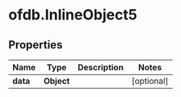 # ofdb.InlineObject5

## Properties

Name | Type | Description | Notes
------------ | ------------- | ------------- | -------------
**data** | **Object** |  | [optional] 


